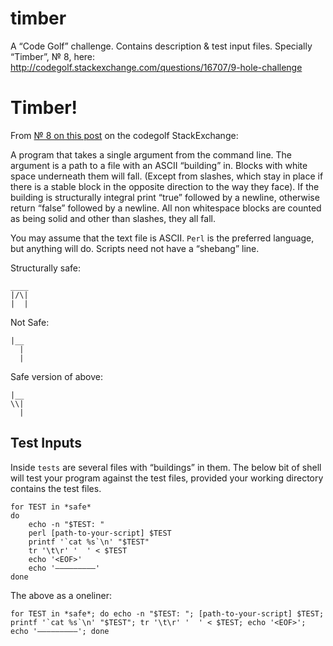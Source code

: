 timber
======

A “Code Golf” challenge. Contains description &amp; test input files. Specially “Timber”, № 8, here: http://codegolf.stackexchange.com/questions/16707/9-hole-challenge
# Timber!

From [№ 8 on this post][rules] on the codegolf StackExchange:

A program that takes a single argument from the command line. The argument is a path to a file with an ASCII “building” in. Blocks with white space underneath them will fall. (Except from slashes, which stay in place if there is a stable block in the opposite direction to the way they face). If the building is structurally integral print “true” followed by a newline, otherwise return “false” followed by a newline. All non whitespace blocks are counted as being solid and other than slashes, they all fall.

You may assume that the text file is ASCII. `Perl` is the preferred language, but anything will do. Scripts need not have a “shebang” line.

Structurally safe:

    ____
    |/\|
    |  |

Not Safe:

    |__
      | 
      |

Safe version of above:

    |__
    \\| 
      |

## Test Inputs

Inside `tests` are several files with “buildings” in them. The below bit of shell will test your program against the test files, provided your working directory contains the test files.

    for TEST in *safe*
    do
        echo -n "$TEST: "
        perl [path-to-your-script] $TEST
        printf '`cat %s`\n' "$TEST"
        tr '\t\r' '  ' < $TEST
        echo '<EOF>'
        echo '―――――――――'
    done

The above as a oneliner:

    for TEST in *safe*; do echo -n "$TEST: "; [path-to-your-script] $TEST; printf '`cat %s`\n' "$TEST"; tr '\t\r' '  ' < $TEST; echo '<EOF>'; echo '―――――――――'; done


[rules]: http://codegolf.stackexchange.com/questions/16707/9-hole-challenge